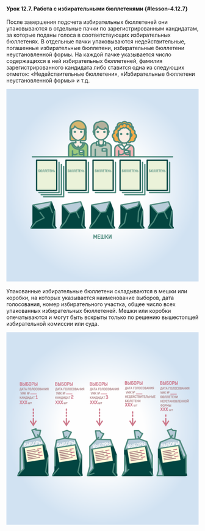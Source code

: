 #### Урок 12.7. Работа с избирательными бюллетенями {#lesson-4.12.7}

После завершения подсчета избирательных бюллетеней они упаковываются в отдельные пачки по зарегистрированным кандидатам, за которые поданы голоса в соответствующих избирательных бюллетенях. В отдельные пачки упаковываются недействительные, погашенные избирательные бюллетени, избирательные бюллетени неустановленной формы. На каждой пачке указывается число содержащихся в ней избирательных бюллетеней, фамилия зарегистрированного кандидата либо ставится одна из следующих отметок: «Недействительные бюллетени», «Избирательные бюллетени неустановленной формы» и т.д.

![Рисунок 12.7.1. Рассортированные по пачкам в процессе подсчета голосов избирателей бюллетени упаковываются в отдельные мешки.](./4.12.7.1.svg)

Упакованные избирательные бюллетени складываются в мешки или коробки, на которых указывается наименование выборов, дата голосования, номер избирательного участка, общее число всех упакованных избирательных бюллетеней. Мешки или коробки опечатываются и могут быть вскрыты только по решению вышестоящей избирательной комиссии или суда.

![Рисунок 12.7.2. На каждой пачке указывается число содержащихся в ней бюллетеней, фамилия кандидата либо одна из надписей: «погашенные бюллетени», «бюллетени неустановленной формы», «недействительные бюллетени» и т.д.](./4.12.7.2.svg)
